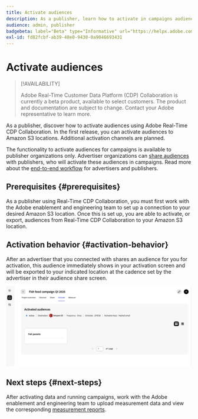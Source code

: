 ```yaml
---
title: Activate audiences
description: As a publisher, learn how to activate in campaigns audiences shared with you by your collaborator. 
audience: admin, publisher
badgebeta: label="Beta" type="Informative" url="https://helpx.adobe.com/legal/product-descriptions/real-time-customer-data-platform-b2b-edition-prime-and-ultimate-packages.html newtab=true"
exl-id: fd82fcbf-ab39-48e0-9438-0a9046693431
---
```

# Activate audiences

>[!AVAILABILITY]
>
>Adobe Real-Time Customer Data Platform (CDP) Collaboration is currently a beta product, available to select customers. The product and documentation are subject to change. Contact your Adobe representative to learn more.

As a publisher, discover how to activate audiences using Adobe Real-Time CDP Collaboration. In the first release, you can activate audiences to Amazon S3 locations. Additional activation channels are planned.

The functionality to activate audiences for campaigns is available to publisher organizations only. Advertiser organizations can [share audiences](/help/guide/collaborate/share.md) with publishers, who will activate these audiences in campaigns. Read more about the [end-to-end workflow](/help/guide/end-to-end-workflow.md) for advertisers and publishers.

## Prerequisites {#prerequisites}

As a publisher using Real-Time CDP Collaboration, you must first work with the Adobe enablement and engineering team to set up a connection to your desired Amazon S3 location. Once this is set up, you are able to activate, or export, audiences from Real-Time CDP Collaboration to your Amazon S3 location.

## Activation behavior {#activation-behavior}

After an advertiser that you connected with shares an audience for you for activation, this audience immediately shows in your activation screen and will be exported to your indicated location at the cadence set by the advertiser in their audience share screen.

![Activate workflow to an Amazon S3 destination.](/help/assets/collaborate/activate/activate-to-amazon-s3.png)

## Next steps {#next-steps}

After activating data and running campaigns, work with the Adobe enablement and engineering team to upload measurement data and view the corresponding [measurement reports](/help/guide/collaborate/measure.md).
